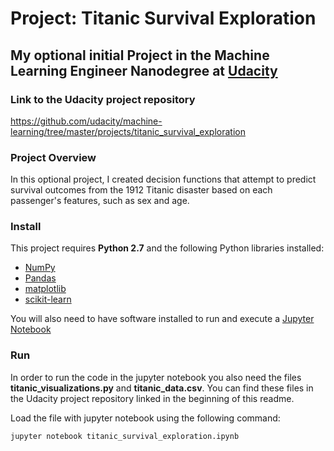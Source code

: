 # Project: Titanic Survival Exploration
## My optional initial Project in the Machine Learning Engineer Nanodegree at [Udacity](https://www.udacity.com/)

### Link to the Udacity project repository

https://github.com/udacity/machine-learning/tree/master/projects/titanic_survival_exploration

### Project Overview
In this optional project, I created decision functions that attempt to predict survival outcomes from the 1912 Titanic disaster based on each passenger's features, such as sex and age.

### Install

This project requires **Python 2.7** and the following Python libraries installed:

- [NumPy](http://www.numpy.org/)
- [Pandas](http://pandas.pydata.org)
- [matplotlib](http://matplotlib.org/)
- [scikit-learn](http://scikit-learn.org/stable/)

You will also need to have software installed to run and execute a [Jupyter Notebook](http://jupyter.org/)

### Run

In order to run the code in the jupyter notebook you also need the files **titanic_visualizations.py** and **titanic_data.csv**. You can find these files in the Udacity project repository linked in the beginning of this readme.

Load the file with jupyter notebook using the following command:

```jupyter notebook titanic_survival_exploration.ipynb```
